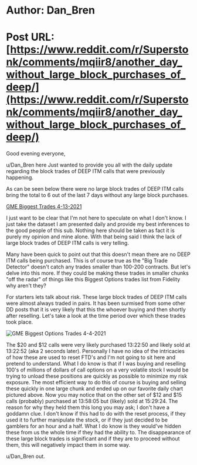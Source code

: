 # Author: Dan_Bren
# Post URL: [https://www.reddit.com/r/Superstonk/comments/mqiir8/another_day_without_large_block_purchases_of_deep/](https://www.reddit.com/r/Superstonk/comments/mqiir8/another_day_without_large_block_purchases_of_deep/)


Good evening everyone,

u/Dan_Bren here Just wanted to provide you all with the daily update regarding the block trades of DEEP ITM calls that were previously happening.

As can be seen below there were no large block trades of DEEP ITM calls bring the total to 6 out of the last 7 days without any large block purchases.

[GME Biggest Trades 4-13-2021](https://preview.redd.it/sfgloyxjs1t61.png?width=1227&format=png&auto=webp&s=2c661aa49ad4ed79158738a3ba492bbd19ccf981)

I just want to be clear that I'm not here to speculate on what I don't know. I just take the dataset I am presented daily and provide my best inferences to the good people of this sub.  Nothing here should be taken as fact it is purely my opinion and mine alone.  With that being said I think the lack of large block trades of DEEP ITM calls is very telling.

Many have been quick to point out that this doesn't mean there are no DEEP ITM calls being purchased.  This is of course true as the "Big Trade Detector" doesn't catch any trades smaller than 100-200 contracts. But let's delve into this more. If they could be making these trades in smaller chunks "off the radar" of things like this Biggest Options trades list from Fidelity why aren't they?

For starters lets talk about risk. These large block trades of DEEP ITM calls were almost always traded in pairs. It has been surmised from some other DD posts that it is very likely that this the whoever buying and then shortly after reselling. Let's take a look at the time period over which these trades took place.

![GME Biggest Options Trades 4-4-2021](https://preview.redd.it/e0tyatsny1t61.jpg?width=1222&format=pjpg&auto=webp&s=04c94f073c9d3cc4fd00f1fb6f593b50f86dc86a)

The $20 and $12 calls were very likely purchased 13:22:50 and likely sold at 13:22:52 (aka 2 seconds later). Personally I have no idea of the intricacies of how these are used to reset FTD's and I'm not going to sit here and pretend to understand. What I do know is that if I was buying and reselling 100's of millions of dollars of call options on a very volatile stock I would be trying to unload these positions are quickly as possible to minimize my risk exposure. The most efficient way to do this of course is buying and selling these quickly in one large chunk and ended up on our favorite daily chart pictured above.  Now you may notice that on the other set of $12 and $15 calls (probably) purchased at 13:58:05 but (likely) sold at 15:29:24. The reason for why they held them this long you may ask; I don't have a goddamn clue.  I don't know if this had to do with the reset process, if they used it to further manipulate the stock, or if they just decided to be gamblers for an hour and a half. What I do know is they would've hidden these from us the whole time if they had the ability to. The disappearance of these large block trades is significant and if they are to proceed without them, this will negatively impact them in some way.

u/Dan_Bren out.